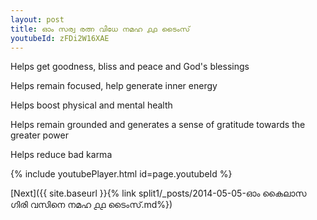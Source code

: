 ```yaml
---
layout: post
title: ഓം സര്വ രത്ന വിധേ നമഹ ൧൧ ടൈംസ്
youtubeId: zFDi2W16XAE
---
```

 
 
Helps get goodness, bliss and peace and God's blessings
 
Helps remain focused, help generate inner energy 
 
Helps boost physical and mental health 
 
Helps remain grounded and generates a sense of gratitude towards the greater power 
 
Helps reduce bad karma
 
 
 
 


{% include youtubePlayer.html id=page.youtubeId %}
 
[Next]({{ site.baseurl }}{% link  split1/_posts/2014-05-05-ഓം കൈലാസ ഗിരി വസിനെ നമഹ ൧൧ ടൈംസ്.md%})
 
